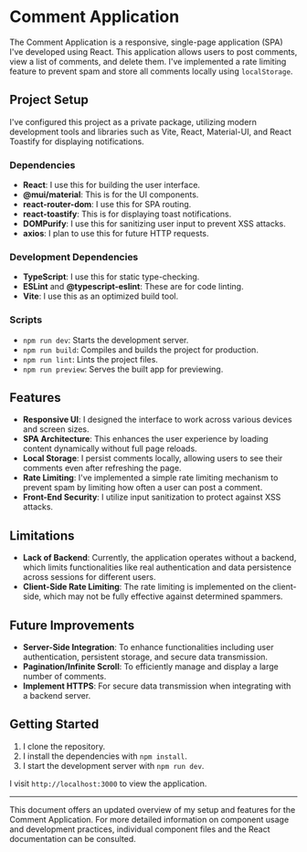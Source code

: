 # Comment Application

The Comment Application is a responsive, single-page application (SPA) I've developed using React. This application allows users to post comments, view a list of comments, and delete them. I've implemented a rate limiting feature to prevent spam and store all comments locally using `localStorage`.

## Project Setup

I've configured this project as a private package, utilizing modern development tools and libraries such as Vite, React, Material-UI, and React Toastify for displaying notifications.

### Dependencies

- **React**: I use this for building the user interface.
- **@mui/material**: This is for the UI components.
- **react-router-dom**: I use this for SPA routing.
- **react-toastify**: This is for displaying toast notifications.
- **DOMPurify**: I use this for sanitizing user input to prevent XSS attacks.
- **axios**: I plan to use this for future HTTP requests.

### Development Dependencies

- **TypeScript**: I use this for static type-checking.
- **ESLint** and **@typescript-eslint**: These are for code linting.
- **Vite**: I use this as an optimized build tool.

### Scripts

- `npm run dev`: Starts the development server.
- `npm run build`: Compiles and builds the project for production.
- `npm run lint`: Lints the project files.
- `npm run preview`: Serves the built app for previewing.

## Features

- **Responsive UI**: I designed the interface to work across various devices and screen sizes.
- **SPA Architecture**: This enhances the user experience by loading content dynamically without full page reloads.
- **Local Storage**: I persist comments locally, allowing users to see their comments even after refreshing the page.
- **Rate Limiting**: I've implemented a simple rate limiting mechanism to prevent spam by limiting how often a user can post a comment.
- **Front-End Security**: I utilize input sanitization to protect against XSS attacks.

## Limitations

- **Lack of Backend**: Currently, the application operates without a backend, which limits functionalities like real authentication and data persistence across sessions for different users.
- **Client-Side Rate Limiting**: The rate limiting is implemented on the client-side, which may not be fully effective against determined spammers.

## Future Improvements

- **Server-Side Integration**: To enhance functionalities including user authentication, persistent storage, and secure data transmission.
- **Pagination/Infinite Scroll**: To efficiently manage and display a large number of comments.
- **Implement HTTPS**: For secure data transmission when integrating with a backend server.

## Getting Started

1. I clone the repository.
2. I install the dependencies with `npm install`.
3. I start the development server with `npm run dev`.

I visit `http://localhost:3000` to view the application.

---

This document offers an updated overview of my setup and features for the Comment Application. For more detailed information on component usage and development practices, individual component files and the React documentation can be consulted.
